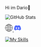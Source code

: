 Hi im Dario👋

![GitHub Stats](https://github-readme-stats.vercel.app/api?username=DarioStar999&theme=midnight-purple)

<div class "logo"
 <div style="text-align: ">
 <a href="https://Web.dariostar999.repl.co" target="_self"> 
   <img src="globe.png" alt="WEBSITE" border="0"/> 
<a href="https://discord.gg/Zvanvd7v" target="_self"> 
   <img src="discord.png" alt="Discord" border="0"/> 
</a>
</div></div>


[![My Skills](https://skillicons.dev/icons?i=html,py,css,lua&theme=dark)](https://skillicons.dev)
